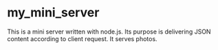# my_mini_server
This is a mini server written with node.js. Its purpose is delivering JSON content according to client request.
It serves photos.
